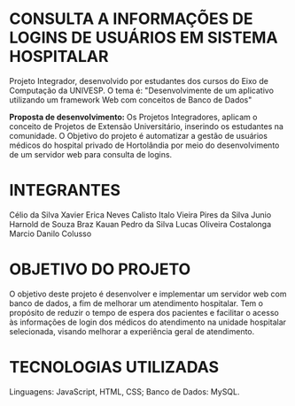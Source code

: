 # CONSULTA A INFORMAÇÕES DE LOGINS DE USUÁRIOS EM SISTEMA HOSPITALAR
Projeto Integrador, desenvolvido por estudantes dos cursos do Eixo de Computação da UNIVESP. O tema é: "Desenvolvimente de um aplicativo utilizando um framework Web com conceitos de Banco de Dados"

**Proposta de desenvolvimento:** Os Projetos Integradores, aplicam o conceito de Projetos de Extensão Universitário, inserindo os estudantes na comunidade. O Objetivo do projeto é automatizar a gestão de usuários médicos do hospital privado de Hortolândia por meio do desenvolvimento de um servidor web para consulta de logins.

# INTEGRANTES
Célio da Silva Xavier
Erica Neves Calisto
Italo Vieira Pires da Silva
Junio Harnold de Souza Braz
Kauan Pedro da Silva
Lucas Oliveira Costalonga
Marcio Danilo Colusso
# OBJETIVO DO PROJETO
O objetivo deste projeto é desenvolver e implementar um servidor web com banco de dados, a fim de melhorar um atendimento hospitalar. Tem o propósito de reduzir o tempo de espera dos pacientes e facilitar o acesso às informações de login dos médicos do atendimento na unidade hospitalar selecionada, visando melhorar a experiência geral de atendimento.

# TECNOLOGIAS UTILIZADAS
Linguagens: JavaScript, HTML, CSS;
Banco de Dados: MySQL.
